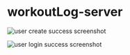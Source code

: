 # workoutLog-server

![user create success screenshot](https://github.com/RoudyBob/workoutLog-server/blob/master/registerSucccess.jpg?raw=true)

![user login success screenshot](https://github.com/[username]/[reponame]/blob/[branch]/image.jpg?raw=true)
